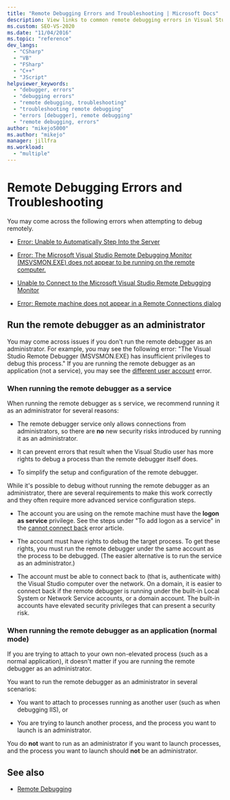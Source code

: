 ```yaml
---
title: "Remote Debugging Errors and Troubleshooting | Microsoft Docs"
description: View links to common remote debugging errors in Visual Studio. Learn how to run the remote debugger as an administrator.
ms.custom: SEO-VS-2020
ms.date: "11/04/2016"
ms.topic: "reference"
dev_langs:
  - "CSharp"
  - "VB"
  - "FSharp"
  - "C++"
  - "JScript"
helpviewer_keywords:
  - "debugger, errors"
  - "debugging errors"
  - "remote debugging, troubleshooting"
  - "troubleshooting remote debugging"
  - "errors [debugger], remote debugging"
  - "remote debugging, errors"
author: "mikejo5000"
ms.author: "mikejo"
manager: jillfra
ms.workload:
  - "multiple"
---
```

# Remote Debugging Errors and Troubleshooting

You may come across the following errors when attempting to debug remotely.

- [Error: Unable to Automatically Step Into the Server](../debugger/error-unable-to-automatically-step-into-the-server.md)

- [Error: The Microsoft Visual Studio Remote Debugging Monitor (MSVSMON.EXE) does not appear to be running on the remote computer.](error-remote-debugging-monitor-msvsmon-exe-does-not-appear-to-be-running.md)

- [Unable to Connect to the Microsoft Visual Studio Remote Debugging Monitor](../debugger/unable-to-connect-to-the-microsoft-visual-studio-remote-debugging-monitor.md)

- [Error: Remote machine does not appear in a Remote Connections dialog](../debugger/error-remote-machine-does-not-appear-in-a-remote-connections-dialog.md)

## Run the remote debugger as an administrator

You may come across issues if you don't run the remote debugger as an administrator. For example, you may see the following error: "The Visual Studio Remote Debugger (MSVSMON.EXE) has insufficient privileges to debug this process." If you are running the remote debugger as an application (not a service), you may see the [different user account](error-the-microsoft-visual-studio-remote-debugging-monitor-on-the-remote-computer-is-running-as-a-different-user.md) error.

### When running the remote debugger as a service

When running the remote debugger as s service, we recommend running it as an administrator for several reasons:

- The remote debugger service only allows connections from administrators, so there are **no** new security risks introduced by running it as an administrator.

- It can prevent errors that result when the Visual Studio user has more rights to debug a process than the remote debugger itself does.

- To simplify the setup and configuration of the remote debugger.

While it's possible to debug without running the remote debugger as an administrator, there are several requirements to make this work correctly and they often require more advanced service configuration steps.

- The account you are using on the remote machine must have the **logon as service** privilege. See the steps under "To add logon as a service" in the [cannot connect back](error-the-visual-studio-remote-debugger-service-on-the-target-computer-cannot-connect-back-to-this-computer.md) error article.

- The account must have rights to debug the target process. To get these rights, you must run the remote debugger under the same account as the process to be debugged. (The easier alternative is to run the service as an administrator.) 

- The account must be able to connect back to (that is, authenticate with) the Visual Studio computer over the network. On a domain, it is easier to connect back if the remote debugger is running under the built-in Local System or Network Service accounts, or a domain account. The built-in accounts have elevated security privileges that can present a security risk.

### When running the remote debugger as an application (normal mode)

If you are trying to attach to your own non-elevated process (such as a normal application), it doesn't matter if you are running the remote debugger as an administrator.

You want to run the remote debugger as an administrator in several scenarios:

- You want to attach to processes running as another user (such as when debugging IIS), or

- You are trying to launch another process, and the process you want to launch is an administrator.

You do **not** want to run as an administrator if you want to launch processes, and the process you want to launch should **not** be an administrator.

## See also
- [Remote Debugging](../debugger/remote-debugging.md)